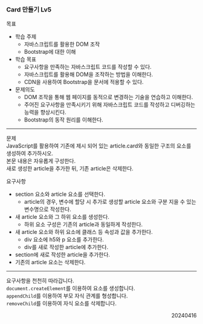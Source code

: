 ### Card 만들기 Lv5
목표  
- 학습 주제
  - 자바스크립트를 활용한 DOM 조작
  - Bootstrap에 대한 이해
- 학습 목표
  - 요구사항을 만족하는 자바스크립트 코드를 작성할 수 있다.
  - 자바스크립트를 활용해 DOM을 조작하는 방법을 이해한다.
  - CDN을 사용하여 Bootstrap을 문서에 적용할 수 있다.
- 문제의도
  - DOM 조작을 통해 웹 페이지를 동적으로 변경하는 기술을 연습하고 이해한다.
  - 주어진 요구사항을 만족시키기 위해 자바스크립트 코드를 작성하고 디버깅하는 능력을 향상시킨다.
  - Bootstrap의 동작 원리를 이해한다.
---
문제  
JavaScript를 활용하여 기존에 제시 되어 있는 article.card와 동일한 구조의 요소를 생성하여 추가하시오.  
본문 내용은 자유롭게 구성한다.  
새로 생성한 article을 추가한 뒤, 기존 article은 삭제한다.  

요구사항
- section 요소와 article 요소를 선택한다.
  - article의 경우, 변수에 할당 시 추가로 생성할 article 요소와 구분 지을 수 있는 변수명으로 작성한다.
- 새 article 요소와 그 하위 요소를 생성한다.
  - 하위 요소 구성은 기존의 article과 동일하게 작성한다.
- 새 article 요소와 하위 요소에 클래스 등 속성과 값을 추가한다.
  - div 요소에 h5와 p 요소를 추가한다.
  - div를 새로 작성한 article에 추가한다.
- section에 새로 작성한 article을 추가한다.
- 기존의 article 요소는 삭제한다.
---
요구사항을 천천히 따라갑니다.  
`document.createElement`를 이용하여 요소를 생성합니다.  
`appendChild`를 이용하여 부모 자식 관계를 형성합니다.  
`removeChild`를 이용하여 자식 요소를 삭제합니다.
<div style="text-align: right">20240416</div>